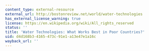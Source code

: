```yaml
---
content_type: external-resource
external_url: http://bostonreview.net/world/water-technologies
has_external_license_warning: true
license: https://en.wikipedia.org/wiki/All_rights_reserved
status: ''
title: 'Water Technologies: What Works Best in Poor Countries?'
uid: d4d168b3-4165-473c-91e1-a13e47e1a16c
wayback_url: ''
---
```

